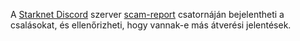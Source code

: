 A [Starknet Discord](https://starknet.io/discord) szerver [scam-report](https://discord.gg/qypnmzkhbc) csatornáján bejelentheti a csalásokat, és ellenőrizheti, hogy vannak-e más átverési jelentések.